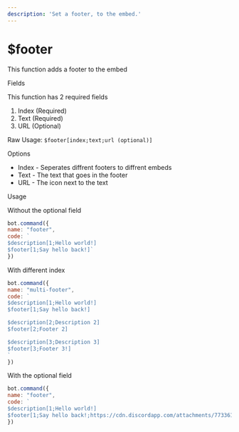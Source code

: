```yaml
---
description: 'Set a footer, to the embed.'
---
```


# $footer

This function adds a footer to the embed

Fields

This function has 2 required fields

1. Index \(Required\)
2. Text \(Required\)
3. URL \(Optional\)

Raw Usage: `$footer[index;text;url (optional)]`

Options

* Index - Seperates diffrent footers to diffrent embeds
* Text - The text that goes in the footer
* URL - The icon next to the text

Usage

Without the optional field

```javascript
bot.command({
name: "footer", 
code: `
$description[1;Hello world!]
$footer[1;Say hello back!]` 
})
```

With different index

```javascript
bot.command({
name: "multi-footer",
code: `
$description[1;Hello world!]
$footer[1;Say hello back!]

$description[2;Description 2]
$footer[2;Footer 2]

$description[3;Description 3]
$footer[3;Footer 3!]
`
})
```

With the optional field

```javascript
bot.command({
name: "footer", 
code: `
$description[1;Hello world!]
$footer[1;Say hello back!;https://cdn.discordapp.com/attachments/773361503226298369/773555092666318848/773437619207012422.png]` 
})
```

